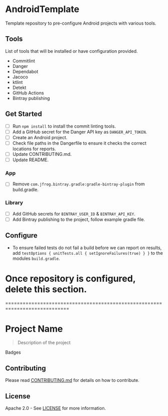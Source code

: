 # AndroidTemplate

Template repository to pre-configure Android projects with various tools.

## Tools

List of tools that will be installed or have configuration provided.  

* Commitlint  
* Danger  
* Dependabot  
* Jacoco  
* ktlint  
* Detekt  
* GitHub Actions  
* Bintray publishing  

## Get Started

* [ ] Run `npm install` to install the commit linting tools.  
* [ ] Add a GitHub secret for the Danger API key as `DANGER_API_TOKEN`.  
* [ ] Create an Android project.  
* [ ] Check file paths in the Dangerfile to ensure it checks the correct locations for reports.
* [ ] Update CONTRIBUTING.md.
* [ ] Update README.

### App

* [ ] Remove `com.jfrog.bintray.gradle:gradle-bintray-plugin` from build.gradle.

### Library

* [ ] Add GitHub secrets for `BINTRAY_USER_ID` & `BINTRAY_API_KEY`.  
* [ ] Add Bintray publishing to the project, follow example gradle file.  

## Configure

* To ensure failed tests do not fail a build before we can report on results, add `testOptions { unitTests.all { setIgnoreFailures(true) } }` to the modules `build.gradle`.  

# Once repository is configured, delete this section.
 ============================================================================

# Project Name

> Description of the project
  
Badges

<!-- If Application
> Google Play Link
> Screenshots

## Features

## Tech Stack
-->

<!-- If Library
## Installation

## Usage example

## Configuration

-->

## Contributing

Please read [CONTRIBUTING.md](CONTRIBUTING_URL_HERE) for details on how to contribute.

## License

Apache 2.0 - See [LICENSE](LICENSE_URL_HERE) for more information.
